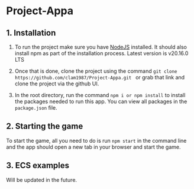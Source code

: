 # Project-Appa

## 1. Installation

1. To run the project make sure you have [NodeJS](https://nodejs.org/en/download/package-manager) installed. It should also install npm as part of the installation process. Latest version is v20.16.0 LTS

2. Once that is done, clone the project using the command `git clone https://github.com/clam1987/Project-Appa.git ` or grab that link and clone the project via the github UI.

3. In the root directory, run the command `npm i or npm install` to install the packages needed to run this app. You can view all packages in the `package.json` file.

## 2. Starting the game

To start the game, all you need to do is run `npm start` in the command line and the app should open a new tab in your browser and start the game.

## 3. ECS examples

Will be updated in the future.
